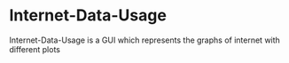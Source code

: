 # Internet-Data-Usage
Internet-Data-Usage is a GUI which represents the graphs of internet with different plots 
